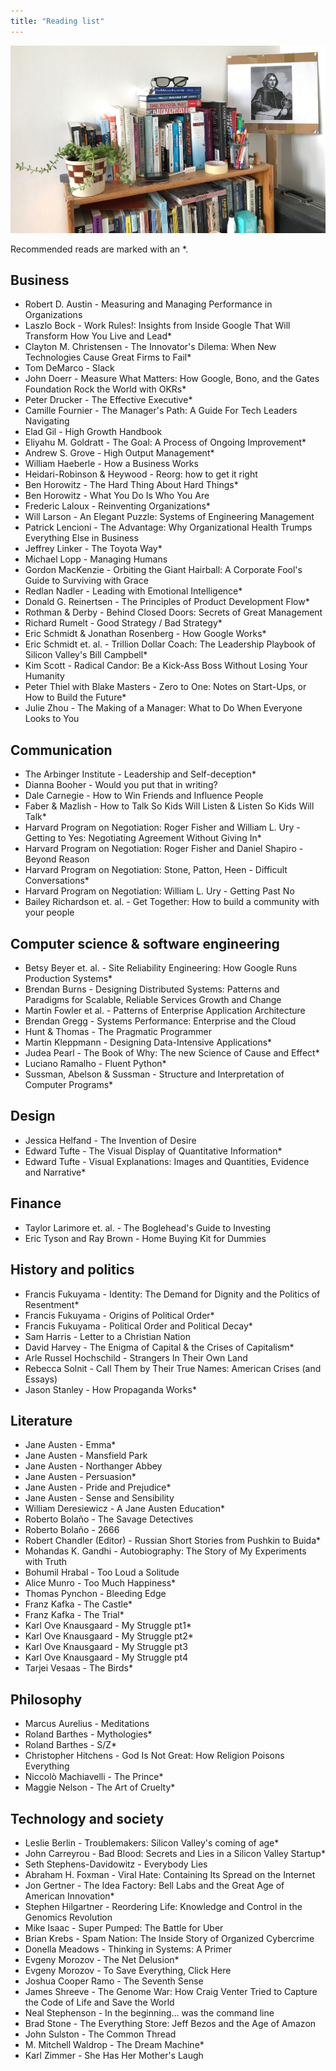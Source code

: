 ```yaml
---
title: "Reading list"
---
```


<div id="image-gallery">
  <img src="/assets/img/bookshelf.jpg">
</div>

Recommended reads are marked with an \*.

## Business
* Robert D. Austin - Measuring and Managing Performance in Organizations
* Laszlo Bock - Work Rules!: Insights from Inside Google That Will Transform
  How You Live and Lead\*
* Clayton M. Christensen - The Innovator's Dilema: When New Technologies Cause
  Great Firms to Fail\*
* Tom DeMarco - Slack
* John Doerr - Measure What Matters: How Google, Bono, and the Gates Foundation Rock the World with OKRs\*
* Peter Drucker - The Effective Executive\*
* Camille Fournier - The Manager's Path: A Guide For Tech Leaders Navigating
* Elad Gil - High Growth Handbook
* Eliyahu M. Goldratt - The Goal: A Process of Ongoing Improvement\*
* Andrew S. Grove - High Output Management\*
* William Haeberle - How a Business Works
* Heidari-Robinson & Heywood - Reorg: how to get it right
* Ben Horowitz - The Hard Thing About Hard Things\*
* Ben Horowitz - What You Do Is Who You Are
* Frederic Laloux - Reinventing Organizations\*
* Will Larson - An Elegant Puzzle: Systems of Engineering Management
* Patrick Lencioni - The Advantage: Why Organizational Health Trumps Everything Else in Business
* Jeffrey Linker - The Toyota Way\*
* Michael Lopp - Managing Humans
* Gordon MacKenzie - Orbiting the Giant Hairball: A Corporate Fool's Guide to Surviving with Grace
* Redlan Nadler - Leading with Emotional Intelligence\*
* Donald G. Reinertsen - The Principles of Product Development Flow\*
* Rothman & Derby - Behind Closed Doors: Secrets of Great Management
* Richard Rumelt - Good Strategy / Bad Strategy\*
* Eric Schmidt & Jonathan Rosenberg - How Google Works\*
* Eric Schmidt et. al. - Trillion Dollar Coach: The Leadership Playbook of Silicon Valley's Bill Campbell\*
* Kim Scott - Radical Candor: Be a Kick-Ass Boss Without Losing Your Humanity
* Peter Thiel with Blake Masters - Zero to One: Notes on Start-Ups, or How to Build the Future\*
* Julie Zhou - The Making of a Manager: What to Do When Everyone Looks to You

## Communication
* The Arbinger Institute - Leadership and Self-deception\*
* Dianna Booher - Would you put that in writing?
* Dale Carnegie - How to Win Friends and Influence People
* Faber & Mazlish - How to Talk So Kids Will Listen & Listen So Kids Will Talk\*
* Harvard Program on Negotiation: Roger Fisher and William L. Ury - Getting to Yes: Negotiating Agreement Without Giving In\*
* Harvard Program on Negotiation: Roger Fisher and Daniel Shapiro - Beyond Reason
* Harvard Program on Negotiation: Stone, Patton, Heen - Difficult Conversations\*
* Harvard Program on Negotiation: William L. Ury - Getting Past No
* Bailey Richardson et. al. - Get Together: How to build a community with your people

## Computer science & software engineering
* Betsy Beyer et. al. - Site Reliability Engineering: How Google Runs Production Systems\*
* Brendan Burns - Designing Distributed Systems: Patterns and Paradigms for Scalable, Reliable Services
  Growth and Change
* Martin Fowler et al. - Patterns of Enterprise Application Architecture
* Brendan Gregg - Systems Performance: Enterprise and the Cloud
* Hunt & Thomas - The Pragmatic Programmer
* Martin Kleppmann - Designing Data-Intensive Applications\*
* Judea Pearl - The Book of Why: The new Science of Cause and Effect\*
* Luciano Ramalho - Fluent Python\*
* Sussman, Abelson & Sussman - Structure and Interpretation of Computer Programs\*

## Design
* Jessica Helfand - The Invention of Desire
* Edward Tufte - The Visual Display of Quantitative Information\*
* Edward Tufte - Visual Explanations: Images and Quantities, Evidence and Narrative\*

## Finance
* Taylor Larimore et. al. - The Boglehead's Guide to Investing
* Eric Tyson and Ray Brown - Home Buying Kit for Dummies

## History and politics
* Francis Fukuyama - Identity: The Demand for Dignity and the Politics of Resentment\*
* Francis Fukuyama - Origins of Political Order\*
* Francis Fukuyama - Political Order and Political Decay\*
* Sam Harris - Letter to a Christian Nation
* David Harvey - The Enigma of Capital & the Crises of Capitalism\*
* Arle Russel Hochschild - Strangers In Their Own Land
* Rebecca Solnit - Call Them by Their True Names: American Crises (and Essays)
* Jason Stanley - How Propaganda Works\*

## Literature
* Jane Austen - Emma\*
* Jane Austen - Mansfield Park
* Jane Austen - Northanger Abbey
* Jane Austen - Persuasion\*
* Jane Austen - Pride and Prejudice\*
* Jane Austen - Sense and Sensibility
* William Deresiewicz - A Jane Austen Education\*
* Roberto Bolaño - The Savage Detectives
* Roberto Bolaño - 2666
* Robert Chandler (Editor) - Russian Short Stories from Pushkin to Buida\*
* Mohandas K. Gandhi - Autobiography: The Story of My Experiments with Truth
* Bohumil Hrabal - Too Loud a Solitude
* Alice Munro - Too Much Happiness\*
* Thomas Pynchon - Bleeding Edge
* Franz Kafka - The Castle\*
* Franz Kafka - The Trial\*
* Karl Ove Knausgaard - My Struggle pt1\*
* Karl Ove Knausgaard - My Struggle pt2\*
* Karl Ove Knausgaard - My Struggle pt3
* Karl Ove Knausgaard - My Struggle pt4
* Tarjei Vesaas - The Birds\*

## Philosophy
* Marcus Aurelius - Meditations
* Roland Barthes - Mythologies\*
* Roland Barthes - S/Z\*
* Christopher Hitchens - God Is Not Great: How Religion Poisons Everything
* Niccolò Machiavelli - The Prince\*
* Maggie Nelson - The Art of Cruelty\*

## Technology and society
* Leslie Berlin - Troublemakers: Silicon Valley's coming of age\*
* John Carreyrou - Bad Blood: Secrets and Lies in a Silicon Valley Startup\*
* Seth Stephens-Davidowitz - Everybody Lies
* Abraham H. Foxman - Viral Hate: Containing Its Spread on the Internet
* Jon Gertner - The Idea Factory: Bell Labs and the Great Age of American
  Innovation\*
* Stephen Hilgartner - Reordering Life: Knowledge and Control in the Genomics Revolution
* Mike Isaac - Super Pumped: The Battle for Uber
* Brian Krebs - Spam Nation: The Inside Story of Organized Cybercrime
* Donella Meadows - Thinking in Systems: A Primer
* Evgeny Morozov - The Net Delusion\*
* Evgeny Morozov - To Save Everything, Click Here
* Joshua Cooper Ramo - The Seventh Sense
* James Shreeve - The Genome War: How Craig Venter Tried to Capture the Code
  of Life and Save the World
* Neal Stephenson - In the beginning... was the command line
* Brad Stone - The Everything Store: Jeff Bezos and the Age of Amazon
* John Sulston - The Common Thread
* M. Mitchell Waldrop - The Dream Machine\*
* Karl Zimmer - She Has Her Mother's Laugh
